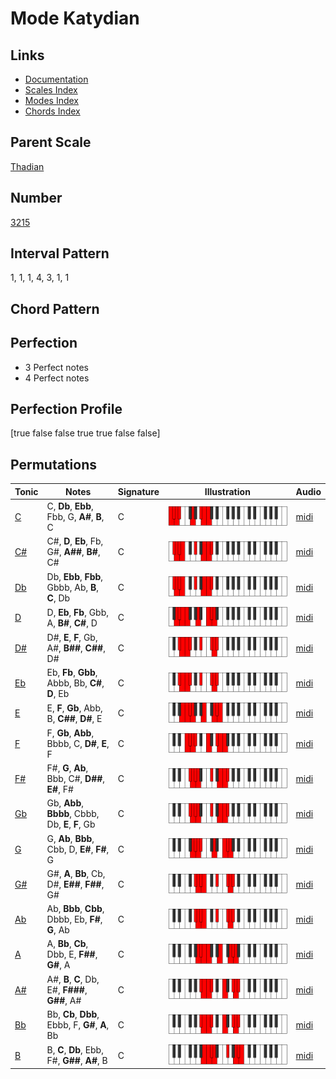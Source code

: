 # Mode Katydian

## Links

- [Documentation](index.md)
- [Scales Index](Scales.md)
- [Modes Index](Modes.md)
- [Chords Index](Chords.md)

## Parent Scale

[Thadian](ScaleThadian.md)

## Number

[3215](https://ianring.com/musictheory/scales/3215)

## Interval Pattern

1, 1, 1, 4, 3, 1, 1

## Chord Pattern



## Perfection

- 3 Perfect notes
- 4 Perfect notes

## Perfection Profile

[true false false true true false false]

## Permutations

| Tonic | Notes | Signature | Illustration | Audio |
|-------|-------|-----------|--------------|-------|
| [C](ModeCNaturalKatydian.md) | C, **Db**, **Ebb**, Fbb, G, **A#**, **B**, C | C | ![CNaturalKatydian](ModeCNaturalKatydian.png) | [midi](https://github.com/edipermadi/music/blob/main/docs/ModeCNaturalKatydian.mid?raw=true) |
| [C#](ModeCSharpKatydian.md) | C#, **D**, **Eb**, Fb, G#, **A##**, **B#**, C# | C | ![CSharpKatydian](ModeCSharpKatydian.png) | [midi](https://github.com/edipermadi/music/blob/main/docs/ModeCSharpKatydian.mid?raw=true) |
| [Db](ModeDFlatKatydian.md) | Db, **Ebb**, **Fbb**, Gbbb, Ab, **B**, **C**, Db | C | ![DFlatKatydian](ModeDFlatKatydian.png) | [midi](https://github.com/edipermadi/music/blob/main/docs/ModeDFlatKatydian.mid?raw=true) |
| [D](ModeDNaturalKatydian.md) | D, **Eb**, **Fb**, Gbb, A, **B#**, **C#**, D | C | ![DNaturalKatydian](ModeDNaturalKatydian.png) | [midi](https://github.com/edipermadi/music/blob/main/docs/ModeDNaturalKatydian.mid?raw=true) |
| [D#](ModeDSharpKatydian.md) | D#, **E**, **F**, Gb, A#, **B##**, **C##**, D# | C | ![DSharpKatydian](ModeDSharpKatydian.png) | [midi](https://github.com/edipermadi/music/blob/main/docs/ModeDSharpKatydian.mid?raw=true) |
| [Eb](ModeEFlatKatydian.md) | Eb, **Fb**, **Gbb**, Abbb, Bb, **C#**, **D**, Eb | C | ![EFlatKatydian](ModeEFlatKatydian.png) | [midi](https://github.com/edipermadi/music/blob/main/docs/ModeEFlatKatydian.mid?raw=true) |
| [E](ModeENaturalKatydian.md) | E, **F**, **Gb**, Abb, B, **C##**, **D#**, E | C | ![ENaturalKatydian](ModeENaturalKatydian.png) | [midi](https://github.com/edipermadi/music/blob/main/docs/ModeENaturalKatydian.mid?raw=true) |
| [F](ModeFNaturalKatydian.md) | F, **Gb**, **Abb**, Bbbb, C, **D#**, **E**, F | C | ![FNaturalKatydian](ModeFNaturalKatydian.png) | [midi](https://github.com/edipermadi/music/blob/main/docs/ModeFNaturalKatydian.mid?raw=true) |
| [F#](ModeFSharpKatydian.md) | F#, **G**, **Ab**, Bbb, C#, **D##**, **E#**, F# | C | ![FSharpKatydian](ModeFSharpKatydian.png) | [midi](https://github.com/edipermadi/music/blob/main/docs/ModeFSharpKatydian.mid?raw=true) |
| [Gb](ModeGFlatKatydian.md) | Gb, **Abb**, **Bbbb**, Cbbb, Db, **E**, **F**, Gb | C | ![GFlatKatydian](ModeGFlatKatydian.png) | [midi](https://github.com/edipermadi/music/blob/main/docs/ModeGFlatKatydian.mid?raw=true) |
| [G](ModeGNaturalKatydian.md) | G, **Ab**, **Bbb**, Cbb, D, **E#**, **F#**, G | C | ![GNaturalKatydian](ModeGNaturalKatydian.png) | [midi](https://github.com/edipermadi/music/blob/main/docs/ModeGNaturalKatydian.mid?raw=true) |
| [G#](ModeGSharpKatydian.md) | G#, **A**, **Bb**, Cb, D#, **E##**, **F##**, G# | C | ![GSharpKatydian](ModeGSharpKatydian.png) | [midi](https://github.com/edipermadi/music/blob/main/docs/ModeGSharpKatydian.mid?raw=true) |
| [Ab](ModeAFlatKatydian.md) | Ab, **Bbb**, **Cbb**, Dbbb, Eb, **F#**, **G**, Ab | C | ![AFlatKatydian](ModeAFlatKatydian.png) | [midi](https://github.com/edipermadi/music/blob/main/docs/ModeAFlatKatydian.mid?raw=true) |
| [A](ModeANaturalKatydian.md) | A, **Bb**, **Cb**, Dbb, E, **F##**, **G#**, A | C | ![ANaturalKatydian](ModeANaturalKatydian.png) | [midi](https://github.com/edipermadi/music/blob/main/docs/ModeANaturalKatydian.mid?raw=true) |
| [A#](ModeASharpKatydian.md) | A#, **B**, **C**, Db, E#, **F###**, **G##**, A# | C | ![ASharpKatydian](ModeASharpKatydian.png) | [midi](https://github.com/edipermadi/music/blob/main/docs/ModeASharpKatydian.mid?raw=true) |
| [Bb](ModeBFlatKatydian.md) | Bb, **Cb**, **Dbb**, Ebbb, F, **G#**, **A**, Bb | C | ![BFlatKatydian](ModeBFlatKatydian.png) | [midi](https://github.com/edipermadi/music/blob/main/docs/ModeBFlatKatydian.mid?raw=true) |
| [B](ModeBNaturalKatydian.md) | B, **C**, **Db**, Ebb, F#, **G##**, **A#**, B | C | ![BNaturalKatydian](ModeBNaturalKatydian.png) | [midi](https://github.com/edipermadi/music/blob/main/docs/ModeBNaturalKatydian.mid?raw=true) |
